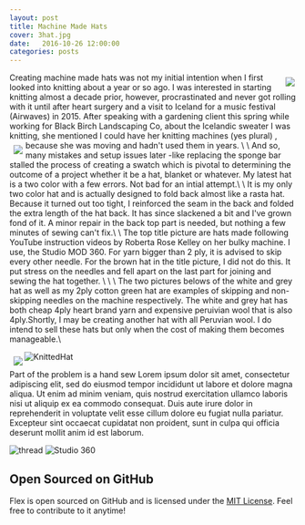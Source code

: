 ```yaml
---
layout: post
title: Machine Made Hats
cover: 3hat.jpg
date:   2016-10-26 12:00:00
categories: posts
---
```



<img style="float: right; padding: 8px 3px 0px 7px;" src="/flex/images/machine.jpg">

  Creating machine made hats was not my initial intention when I first looked into
knitting about a year or so ago. I was interested in starting knitting almost a decade
prior, however, procrastinated and never got rolling with it until after heart surgery
and a visit to Iceland for a music festival (Airwaves) in 2015. After speaking with a gardening
client this spring while working for Black Birch Landscaping Co, about the Icelandic
sweater I was knitting, she mentioned I could have her knitting machines (yes plural) ,
because she was moving and hadn't used them in years. \\
\\
<img style="float: left; padding: 8px 5px 5px 7px;" src="/flex/images/stiped hat 2.jpg">
  And so, many mistakes and setup issues later -like replacing the sponge bar stalled the process of creating
a swatch which is pivotal to determining the outcome of a project whether it be a hat, blanket
or whatever. My latest hat is a two color with a few errors. Not bad for an intial attempt.\\
\\
  It is my only two color hat and is actually designed to fold back almost like a rasta 
hat. Because it turned out too tight, I reinforced the seam in the back and folded the extra length of
the hat back. It has since slackened a bit and I've grown fond of it. A minor repair in the back top part
is needed, but nothing a few minutes of sewing can't fix.\\
\\
  The top title picture are hats made following YouTube instruction videos by Roberta Rose Kelley on her bulky 
machine. I use, the Studio MOD 360. For yarn bigger than 2 ply, it is advised to skip every other needle. For the brown hat in the title picture, I did not do this. It put stress on the needles and fell apart on the last part for joining and sewing the hat together. \\
\\
\\
    The two pictures belows of the white and grey hat as well as my 2ply cotton green hat are examples of skipping and non-skipping needles on the machine respectively. The white and grey hat has both cheap 4ply heart brand yarn and expensive peruivian wool that is also 4ply.Shortly, I may be creating another hat with all Peruvian wool. I do intend to sell these hats but only when the cost of making them becomes manageable.\\
   
<img style="float: left; padding: 8px 3px 0px 7px;" src="/flex/images/stripehat.jpg">



![KnittedHat](/flex/images/hatshallow.jpg) 

 Part of the problem is a hand sew Lorem ipsum dolor sit amet, consectetur adipiscing elit, sed do eiusmod tempor incididunt ut labore et dolore magna aliqua. Ut enim ad minim veniam, quis nostrud exercitation ullamco laboris nisi ut aliquip ex ea commodo consequat. Duis aute irure dolor in reprehenderit in voluptate velit esse cillum dolore eu fugiat nulla pariatur. Excepteur sint occaecat cupidatat non proident, sunt in culpa qui officia deserunt mollit anim id est laborum.

![thread](/flex/images/handsew.jpg) 
![Studio 360](/flex/images/studio.jpg) 

## Open Sourced on GitHub

Flex is open sourced on GitHub 
and is licensed under the [MIT License](http://opensource.org/licenses/MIT).
 Feel free to contribute to it anytime!
